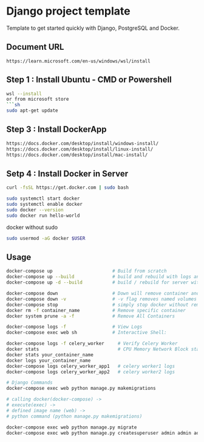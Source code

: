 # Django project template
Template to get started quickly with Django, PostgreSQL and Docker.

## Document URL
```
https://learn.microsoft.com/en-us/windows/wsl/install
```

## Step 1 : Install Ubuntu - CMD or Powershell
```sh
wsl --install
or from microsoft store
```sh
sudo apt-get update
```
## Step 3 : Install DockerApp
```sh
https://docs.docker.com/desktop/install/windows-install/
https://docs.docker.com/desktop/install/linux-install/
https://docs.docker.com/desktop/install/mac-install/
```
## Setp 4 : Install Docker in Server
```bash
curl -fsSL https://get.docker.com | sudo bash
```
```bash
sudo systemctl start docker
sudo systemctl enable docker
sudo docker --version
sudo docker run hello-world
```
docker without sudo
```bash
sudo usermod -aG docker $USER
```

## Usage
```bash
docker-compose up                      # Build from scratch
docker-compose up --build              # build and rebuild with logs and output
docker-compose up -d --build           # build / rebuild for server without logs                     

docker-compose down                    # Down will remove container and images
docker-compose down -v                 # -v flag removes named volumes declared 
docker-compose stop                    # simply stop docker without remove anything
docker rm -f container_name            # Remove specific container 
docker system prune -a -f              # Remove All Containers

docker-compose logs -f                 # View Logs
docker-compose exec web sh             # Interactive Shell:

docker-compose logs -f celery_worker     # Verify Celery Worker
docker stats                             # CPU Memory Network Block status
docker stats your_container_name
docker logs your_container_name
docker-compose logs celery_worker_app1   # celery worker1 logs
docker-compose logs celery_worker_app2   # celery worker2 logs

# Django Commands
docker-compose exec web python manage.py makemigrations

# calling docker(docker-compose) ->
# execute(exec) ->
# defined image name (web) ->
# python command (python manage.py makemigrations)

docker-compose exec web python manage.py migrate
docker-compose exec web python manage.py createsuperuser admin admin admin@admin.com
```
